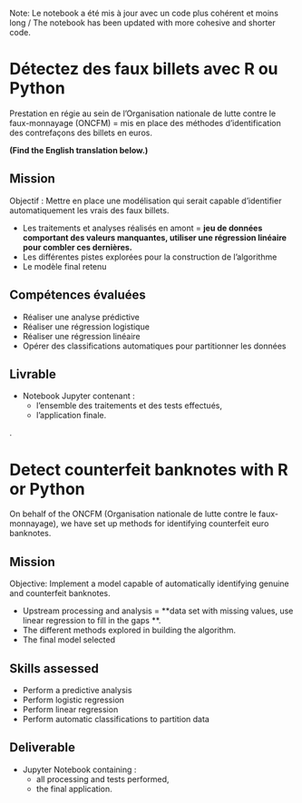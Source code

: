 Note: Le notebook a été mis à jour avec un code plus cohérent et moins long / The notebook has been updated with more cohesive and shorter code.

# Détectez des faux billets avec R ou Python

Prestation en régie au sein de l’Organisation nationale de lutte contre le faux-monnayage (ONCFM) = mis en place des méthodes d’identification des contrefaçons des billets en euros.

**(Find the English translation below.)**

## Mission

Objectif : Mettre en place une modélisation qui serait capable d’identifier automatiquement les vrais des faux billets.

* Les traitements et analyses réalisés en amont = **jeu de données comportant des valeurs manquantes, utiliser une régression linéaire pour combler ces dernières.**
* Les différentes pistes explorées pour la construction de l’algorithme
* Le modèle final retenu

## Compétences évaluées

* Réaliser une analyse prédictive
* Réaliser une régression logistique
* Réaliser une régression linéaire
* Opérer des classifications automatiques pour partitionner les données

## Livrable

* Notebook Jupyter contenant :
    - l’ensemble des traitements et des tests effectués,
    - l’application finale.

.

# Detect counterfeit banknotes with R or Python

On behalf of the ONCFM (Organisation nationale de lutte contre le faux-monnayage), we have set up methods for identifying counterfeit euro banknotes.

## Mission

Objective: Implement a model capable of automatically identifying genuine and counterfeit banknotes.

* Upstream processing and analysis = **data set with missing values, use linear regression to fill in the gaps **.
* The different methods explored in building the algorithm.
* The final model selected

## Skills assessed

* Perform a predictive analysis
* Perform logistic regression
* Perform linear regression
* Perform automatic classifications to partition data
  
## Deliverable

* Jupyter Notebook containing :
    - all processing and tests performed,
    - the final application.
